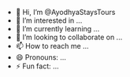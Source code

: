 - 👋 Hi, I’m @AyodhyaStaysTours
- 👀 I’m interested in ...
- 🌱 I’m currently learning ...
- 💞️ I’m looking to collaborate on ...
- 📫 How to reach me ...
- 😄 Pronouns: ...
- ⚡ Fun fact: ...

<!---
AyodhyaStaysTours/AyodhyaStaysTours is a ✨ special ✨ repository because its `README.md` (this file) appears on your GitHub profile.
You can click the Preview link to take a look at your changes.
--->
